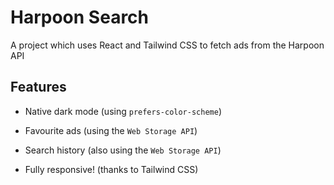 # Harpoon Search

A project which uses React and Tailwind CSS to fetch ads from the Harpoon API

## Features

- Native dark mode (using `prefers-color-scheme`)

- Favourite ads (using the `Web Storage API`)

- Search history (also using the `Web Storage API`)

- Fully responsive! (thanks to Tailwind CSS)

